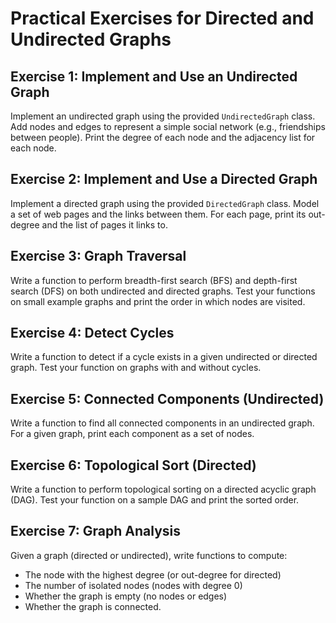 # Practical Exercises for Directed and Undirected Graphs

## Exercise 1: Implement and Use an Undirected Graph
Implement an undirected graph using the provided `UndirectedGraph` class. Add nodes and edges to represent a simple social network (e.g., friendships between people). Print the degree of each node and the adjacency list for each node.

## Exercise 2: Implement and Use a Directed Graph
Implement a directed graph using the provided `DirectedGraph` class. Model a set of web pages and the links between them. For each page, print its out-degree and the list of pages it links to.

## Exercise 3: Graph Traversal
Write a function to perform breadth-first search (BFS) and depth-first search (DFS) on both undirected and directed graphs. Test your functions on small example graphs and print the order in which nodes are visited.

## Exercise 4: Detect Cycles
Write a function to detect if a cycle exists in a given undirected or directed graph. Test your function on graphs with and without cycles.

## Exercise 5: Connected Components (Undirected)
Write a function to find all connected components in an undirected graph. For a given graph, print each component as a set of nodes.

## Exercise 6: Topological Sort (Directed)
Write a function to perform topological sorting on a directed acyclic graph (DAG). Test your function on a sample DAG and print the sorted order.

## Exercise 7: Graph Analysis
Given a graph (directed or undirected), write functions to compute:
- The node with the highest degree (or out-degree for directed)
- The number of isolated nodes (nodes with degree 0)
- Whether the graph is empty (no nodes or edges)
- Whether the graph is connected.


